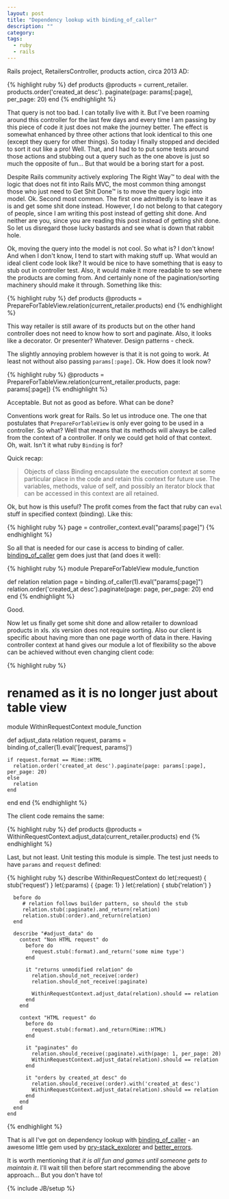 ```yaml
---
layout: post
title: "Dependency lookup with binding_of_caller"
description: ""
category: 
tags:
  - ruby
  - rails
---
```


Rails project, RetailersController, products action, circa 2013 AD:

{% highlight ruby %}
def products
  @products = current_retailer.
    products.order('created_at desc').
    paginate(page: params[:page], per_page: 20)
end
{% endhighlight %}

That query is not too bad. I can totally live with it. But I've been roaming around this controller for the last few days and every time I am passing by this piece of code it just does not make the journey better. The effect is somewhat enhanced by three other actions that look identical to this one (except they query for other things). So today I finally stopped and decided to sort it out like a pro! Well. That, and I had to to put some tests around those actions and stubbing out a query such as the one above is just so much the opposite of fun... But that would be a boring start for a post.

Despite Rails community actively exploring The Right Way™ to deal with the logic that does not fit into Rails MVC, the most common thing amongst those who just need to Get Shit Done™ is to move the query logic into model. Ok. Second most common. The first one admittedly is to leave it as is and get some shit done instead. However, I do not belong to that category of people, since I am writing this post instead of getting shit done. And neither are you, since you are reading this post instead of getting shit done. So let us disregard those lucky bastards and see what is down that rabbit hole.

Ok, moving the query into the model is not cool. So what is? I don't know! And when I don't know, I tend to start with making stuff up. What would an ideal client code look like? It would be nice to have something that is easy to stub out in controller test. Also, it would make it more readable to see where the products are coming from. And certainly none of the pagination/sorting machinery should make it through. Something like this:

{% highlight ruby %}
def products
  @products = PrepareForTableView.relation(current_retailer.products)
end
{% endhighlight %}

This way retailer is still aware of its products but on the other hand controller does not need to know how to sort and paginate. Also, it looks like a decorator. Or presenter? Whatever. Design patterns - check.

The slightly annoying problem however is that it is not going to work. At least not without also passing `params[:page]`. Ok. How does it look now?

{% highlight ruby %}
@products = PrepareForTableView.relation(current_retailer.products, page: params[:page])
{% endhighlight %}

Acceptable. But not as good as before. What can be done?

Conventions work great for Rails. So let us introduce one. The one that postulates that `PrepareForTableView` is only ever going to be used in a controller. So what? Well that means that its methods will always be called from the context of a controller. If only we could get hold of that context. Oh, wait. Isn't it what ruby `Binding` is for?

Quick recap: 

> Objects of class Binding encapsulate the execution context at some
> particular place in the code and retain this context for future use.
> The variables, methods, value of self, and possibly an iterator block
> that can be accessed in this context are all retained.

Ok, but how is this useful? The profit comes from the fact that ruby can `eval` stuff in specified context (binding). Like this:

{% highlight ruby %}
page = controller_context.eval("params[:page]")
{% endhighlight %}

So all that is needed for our case is access to binding of caller. [binding_of_caller](https://github.com/banister/binding_of_caller) gem does just that (and does it well):

{% highlight ruby %}
module PrepareForTableView
  module_function

  def relation relation
    page = binding.of_caller(1).eval("params[:page]")
    relation.order('created_at desc').paginate(page: page, per_page: 20)
  end
end
{% endhighlight %}

Good.

Now let us finally get some shit done and allow retailer to download products in xls. xls version does not require sorting. Also our client is specific about having more than one page worth of data in there. Having controller context at hand gives our module a lot of flexibility so the above can be achieved without even changing client code:

{% highlight ruby %}
# renamed as it is no longer just about table view
module WithinRequestContext
  module_function

  def adjust_data relation
    request, params = binding.of_caller(1).eval('[request, params]')

    if request.format == Mime::HTML
      relation.order('created_at desc').paginate(page: params[:page], per_page: 20)
    else
      relation
    end
  end
end
{% endhighlight %}

The client code remains the same:

{% highlight ruby %}
def products
  @products = WithinRequestContext.adjust_data(current_retailer.products)
end
{% endhighlight %}

Last, but not least. Unit testing this module is simple. The test just needs to have `params` and `request` defined:

{% highlight ruby %}
    describe WithinRequestContext do
      let(:request) { stub('request') }
      let(:params) { {page: 1} }
      let(:relation) { stub('relation') }

      before do
         # relation follows builder pattern, so should the stub
         relation.stub(:paginate).and_return(relation)
         relation.stub(:order).and_return(relation)
      end

      describe "#adjust_data" do
        context "Non HTML request" do
          before do
            request.stub(:format).and_return('some mime type')
          end

          it "returns unmodified relation" do
            relation.should_not_receive(:order)
            relation.should_not_receive(:paginate)

            WithinRequestContext.adjust_data(relation).should == relation
          end
        end

        context "HTML request" do
          before do
            request.stub(:format).and_return(Mime::HTML)
          end

          it "paginates" do
            relation.should_receive(:paginate).with(page: 1, per_page: 20)
            WithinRequestContext.adjust_data(relation).should == relation
          end

          it "orders by created_at desc" do
            relation.should_receive(:order).with('created_at desc')
            WithinRequestContext.adjust_data(relation).should == relation
          end
        end
      end
    end
{% endhighlight %}

That is all I've got on dependency lookup with [binding_of_caller](https://github.com/banister/binding_of_caller) - an awesome little gem used by [pry-stack_explorer](https://github.com/pry/pry-stack_explorer) and [better_errors](https://github.com/charliesome/better_errors).

It is worth mentioning that _it is all fun and games until someone gets to maintain it_. I'll wait till then before start recommending the above approach... But you don't have to!

{% include JB/setup %}
